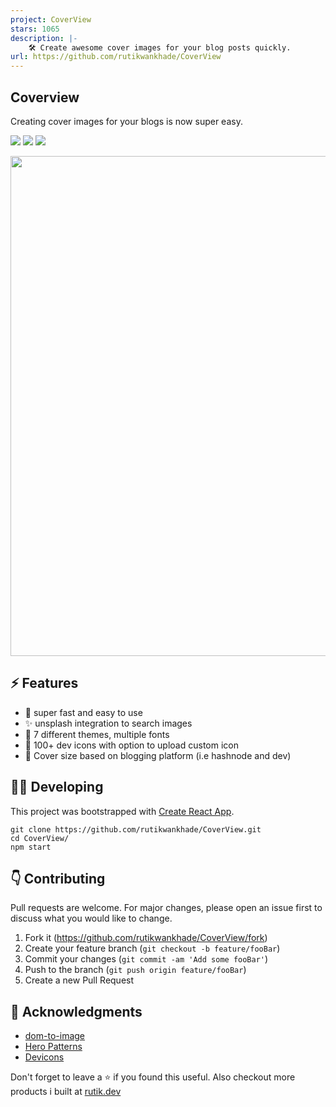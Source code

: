 ```yaml
---
project: CoverView
stars: 1065
description: |-
    🛠 Create awesome cover images for your blog posts quickly.
url: https://github.com/rutikwankhade/CoverView
---
```




## Coverview
Creating cover images for your blogs is now super easy.
<p>
<a href="https://github.com/rutikwankhade/CoverView"><img src="https://img.shields.io/github/stars/rutikwankhade/CoverView.svg?style=social&label=Star"></a>
<a href="https://github.com/rutikwankhade/CoverView"><img src="https://badges.frapsoft.com/os/v1/open-source.svg?v=103"></a>
<a href="https://lbesson.mit-license.org"><img src="https://img.shields.io/badge/License-MIT-blue.svg"></a>



</p>




<img src="https://gist.github.com/user-attachments/assets/1d1c1833-29bc-45d6-97dd-e26c2d1019cb
" height="auto" width="800px"  margin="20px">



 


## ⚡ Features
- 🚀 super fast and easy to use
- ✨ unsplash integration to search images
- 🌈 7 different themes, multiple fonts
- 🌠 100+ dev icons with option to upload custom icon
- 💾 Cover size based on blogging platform (i.e hashnode and dev)

## 👩‍💻 Developing
This project was bootstrapped with [Create React App](https://github.com/facebook/create-react-app).



```shell
git clone https://github.com/rutikwankhade/CoverView.git
cd CoverView/
npm start
```


## 👇 Contributing
Pull requests are welcome. For major changes, please open an issue first to discuss what you would like to change.


1. Fork it (<https://github.com/rutikwankhade/CoverView/fork>)
2. Create your feature branch (`git checkout -b feature/fooBar`)
3. Commit your changes (`git commit -am 'Add some fooBar'`)
4. Push to the branch (`git push origin feature/fooBar`)
5. Create a new Pull Request


## 🙏 Acknowledgments
- [dom-to-image](https://github.com/tsayen/dom-to-image)
- [Hero Patterns](https://www.heropatterns.com/)
- [Devicons](https://github.com/devicons/devicon)

Don't forget to leave a ⭐ if you found this useful. Also checkout more products i built at [rutik.dev](https://rutik.dev)



